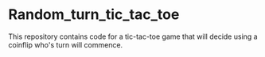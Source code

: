 # Random_turn_tic_tac_toe
This repository contains code for a tic-tac-toe game that will decide using a coinflip who's turn will commence.
